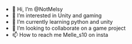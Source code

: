 - 👋 Hi, I’m @NotMelsy
- 👀 I’m interested in Unity and gaming
- 🌱 I’m currently learning python and unity
- 💞️ I’m looking to collaborate on a game project
- 📫 How to reach me Melle_s10 on insta

<!---
NotMelsy/NotMelsy is a ✨ special ✨ repository because its `README.md` (this file) appears on your GitHub profile.
You can click the Preview link to take a look at your changes.
--->
